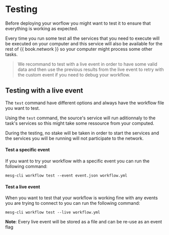 # Testing

Before deploying your worflow you might want to test it to ensure that everything is working as expected.

Every time you run some test all the services that you need to execute will be executed on your computer and this service will also be available for the rest of {{ book.network }} so your computer might process some other tasks.

> We recommand to test with a live event in order to have some valid data and then use the previous results from the live event to retry with the custom event if you need to debug your workflow.

## Testing with a live event

The `test` command have different options and always have the workflow file you want to test.

Using the `test` command, the source's service will run aditionnaly to the task's services so this might take some ressource from your computed.

During the testing, no stake will be taken in order to start the services and the services you will be running will not participate to the network.

#### Test a specific event

If you want to try your workflow with a specific event you can run the following command:
```
mesg-cli workflow test --event event.json workflow.yml
```

#### Test a live event 

When you want to test that your workflow is working fine with any events you are trying to connect to you can run the following command:

```
mesg-cli workflow test --live workflow.yml
```

**Note**: Every live event will be stored as a file and can be re-use as an event flag